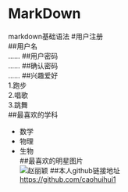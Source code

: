 # MarkDown
markdown基础语法
#用户注册    
##用户名    
……
##用户密码    
……
##确认密码    
……
##兴趣爱好    
1.跑步  
2.唱歌  
3.跳舞  
##最喜欢的学科    
+ 数学  
+ 物理  
+ 生物  
##最喜欢的明星图片    
![赵丽颖](https://www.duitang.com/blog/?id=491211236)
##本人github链接地址    
<https://github.com/caohuihui1>
